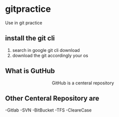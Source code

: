 # gitpractice
Use in git practice
## install the git cli
1. search in google git cli download 
2. download the git accordingly your os
## What is GutHub
<center>GitHub is a centeral repository </center>


## Other Centeral Repository are
  -Gitlab
  -SVN
  -BitBucket
  -TFS
  -CleareCase

